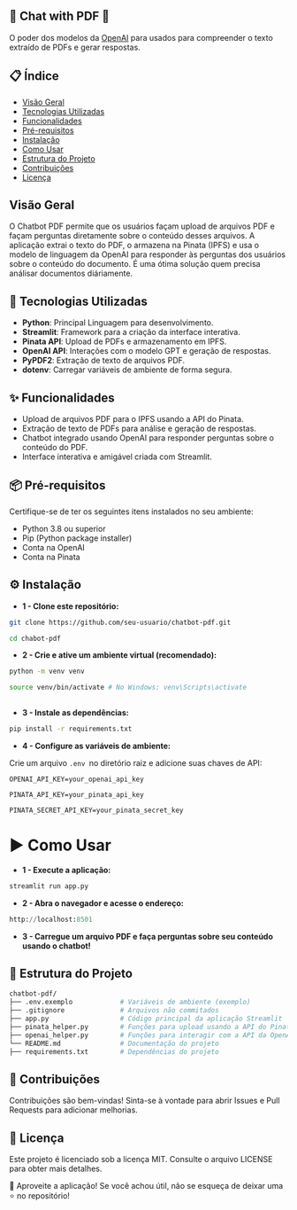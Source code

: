 ## 📄 Chat with PDF 🚀

O poder dos modelos da [OpenAI](https://openai.com/) para usados para compreender o texto extraído de PDFs e gerar respostas.

## 📋 Índice
- [Visão Geral](#visão-geral)
- [Tecnologias Utilizadas](#-tecnologias-utilizadas)
- [Funcionalidades](#-funcionalidades)
- [Pré-requisitos](#-pré-requisitos)
- [Instalação](#-instalação)
- [Como Usar](#-como-usar)
- [Estrutura do Projeto](#-estrutura-do-projeto)
- [Contribuições](#-contribuições)
- [Licença](#-licença)


## Visão Geral

O Chatbot PDF permite que os usuários façam upload de arquivos PDF e façam perguntas diretamente sobre o conteúdo desses arquivos. A aplicação extrai o texto do PDF, o armazena na Pinata (IPFS) e usa o modelo de linguagem da OpenAI para responder às perguntas dos usuários sobre o conteúdo do documento. É uma ótima solução quem precisa análisar documentos diáriamente.

## 🚀 Tecnologias Utilizadas

* **Python**: Principal Linguagem para desenvolvimento.
* **Streamlit**: Framework para a criação da interface interativa.
* **Pinata API**: Upload de PDFs e armazenamento em IPFS.
* **OpenAI API**: Interações com o modelo GPT e geração de respostas.
* **PyPDF2**: Extração de texto de arquivos PDF.
* **dotenv**:  Carregar variáveis de ambiente de forma segura.

## ✨ Funcionalidades
 
* Upload de arquivos PDF para o IPFS usando a API do Pinata.
* Extração de texto de PDFs para análise e geração de respostas.
* Chatbot integrado usando OpenAI para responder perguntas sobre o conteúdo do PDF.
* Interface interativa e amigável criada com Streamlit.

## 📦 Pré-requisitos

Certifique-se de ter os seguintes itens instalados no seu ambiente:

* Python 3.8 ou superior
* Pip (Python package installer)
* Conta na OpenAI
* Conta na Pinata

## ⚙️ Instalação

* **1 - Clone este repositório:**

``` bash
git clone https://github.com/seu-usuario/chatbot-pdf.git

cd chabot-pdf
```
* **2 - Crie e ative um ambiente virtual (recomendado):**
```bash
python -m venv venv

source venv/bin/activate # No Windows: venv\Scripts\activate
  
```

* **3 - Instale as dependências:**
```bash
pip install -r requirements.txt
```
* **4 - Configure as variáveis de ambiente:**

Crie um arquivo ``.env ``no diretório raiz e adicione suas chaves de API:

```env
OPENAI_API_KEY=your_openai_api_key

PINATA_API_KEY=your_pinata_api_key

PINATA_SECRET_API_KEY=your_pinata_secret_key
```

# ▶️ Como Usar


* **1 - Execute a aplicação:**

  
```python
streamlit run app.py
```
  

* **2 - Abra o navegador e acesse o endereço:**

```python
http://localhost:8501
```
* **3 - Carregue um arquivo PDF e faça perguntas sobre seu conteúdo usando o chatbot!**

  

## 📂 Estrutura do Projeto

  
```bash
chatbot-pdf/
├── .env.exemplo            # Variáveis de ambiente (exemplo)
├── .gitignore              # Arquivos não commitados
├── app.py                  # Código principal da aplicação Streamlit
├── pinata_helper.py        # Funções para upload usando a API do Pinata
├── openai_helper.py        # Funções para interagir com a API da OpenAI
└── README.md               # Documentação do projeto
├── requirements.txt        # Dependências do projeto

```
  
## 🤝 Contribuições
Contribuições são bem-vindas! Sinta-se à vontade para abrir Issues e Pull Requests para adicionar melhorias.

## 📜 Licença
Este projeto é licenciado sob a licença MIT. Consulte o arquivo LICENSE para obter mais detalhes.

🎉 Aproveite a aplicação! Se você achou útil, não se esqueça de deixar uma ⭐ no repositório!

